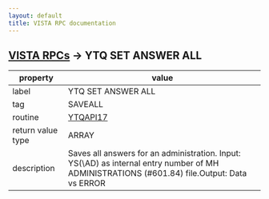 ```yaml
---
layout: default
title: VISTA RPC documentation
---
```




## [VISTA RPCs](TableOfContent.md) &#8594; YTQ SET ANSWER ALL 

 property | value 
--- | --- 
 label | YTQ SET ANSWER ALL
 tag | SAVEALL
 routine | [YTQAPI17](http://code.osehra.org/dox/Routine_YTQAPI17_source.html)
 return value type | ARRAY
 description | Saves all answers for an administration. Input: YS(\AD\) as internal entry number of MH ADMINISTRATIONS (#601.84) file.Output: Data vs ERROR